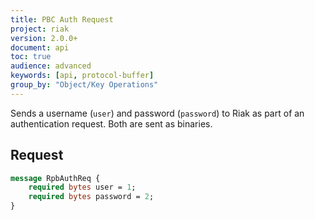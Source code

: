 ```yaml
---
title: PBC Auth Request
project: riak
version: 2.0.0+
document: api
toc: true
audience: advanced
keywords: [api, protocol-buffer]
group_by: "Object/Key Operations"
---
```


Sends a username (`user`) and password (`password`) to Riak as part of an authentication request. Both are sent as binaries.

## Request

```protobuf
message RpbAuthReq {
    required bytes user = 1;
    required bytes password = 2;
}
```
